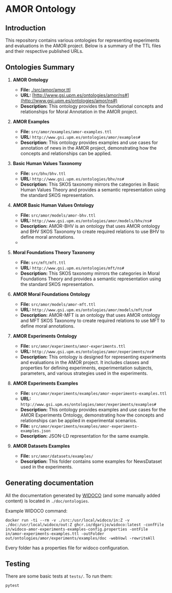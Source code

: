 # AMOR Ontology

## Introduction

This repository contains various ontologies for representing experiments and evaluations in the AMOR project. Below is a summary of the TTL files and their respective published URLs.

## Ontologies Summary

1. **AMOR Ontology**
   - **File:** [./src/amor/amor.ttl](./src/amor/amor.ttl)
   - **URL:** [http://www.gsi.upm.es/ontologies/amor/ns#](http://www.gsi.upm.es/ontologies/amor/ns#)
   - **Description:** This ontology provides the foundational concepts and relationships for Moral Annotation in the AMOR project.

2. **AMOR Examples**
   - **File:** `src/amor/examples/amor-examples.ttl`
   - **URL:** `http://www.gsi.upm.es/ontologies/amor/examples#`
   - **Description:** This ontology provides examples and use cases for annotation of news in the AMOR project, demonstrating how the concepts and relationships can be applied.

3. **Basic Human Values Taxonomy**
   - **File:** `src/bhv/bhv.ttl`
   - **URL:** `http://www.gsi.upm.es/ontologies/bhv/ns#`
   - **Description:** This SKOS taxonomy mirrors the categories in Basic Human Values Theory and provides a semantic representation using the standard SKOS representation.

4. **AMOR Basic Human Values Ontology**
   - **File:** `src/amor/models/amor-bhv.ttl`
   - **URL:** `http://www.gsi.upm.es/ontologies/amor/models/bhv/ns#`
   - **Description:** AMOR-BHV is an ontology that uses AMOR ontology and BHV SKOS Taxonomy to create required relations to use BHV to define moral annotations.
   - 
5. **Moral Foundations Theory Taxonomy**
   - **File:** `src/mft/mft.ttl`
   - **URL:** `http://www.gsi.upm.es/ontologies/mft/ns#`
   - **Description:** This SKOS taxonomy mirrors the categories in Moral Foundations Theory and provides a semantic representation using the standard SKOS representation.

6. **AMOR Moral Foundations Ontology**
   - **File:** `src/amor/models/amor-mft.ttl`
   - **URL:** `http://www.gsi.upm.es/ontologies/amor/models/mft/ns#`
   - **Description:** AMOR-MFT is an ontology that uses AMOR ontology and MFT SKOS Taxonomy to create required relations to use MFT to define moral annotations.

7. **AMOR Experiments Ontology**
   - **File:** `src/amor/experiments/amor-experiments.ttl`
   - **URL:** `http://www.gsi.upm.es/ontologies/amor/experiments/ns#`
   - **Description:** This ontology is designed for representing experiments and evaluations in the AMOR project. It includes classes and properties for defining experiments, experimentation subjects, parameters, and various strategies used in the experiments.

8. **AMOR Experiments Examples**
    - **File:** `src/amor/experiments/examples/amor-experiments-examples.ttl`
    - **URL:** `http://www.gsi.upm.es/ontologies/amor/experiments/examples#`
    - **Description:** This ontology provides examples and use cases for the AMOR Experiments Ontology, demonstrating how the concepts and relationships can be applied in experimental scenarios.
    - **File:** `src/amor/experiments/examples/amor-experiments-examples.json`
    - **Description:** JSON-LD representation for the same example.

9. **AMOR Datasets Examples**
    - **File:** `src/amor/datasets/examples/`
    - **Description:** This folder contains some examples for NewsDataset used in the experiments.

## Generating documentation
All the documentation generated by [WIDOCO](https://github.com/dgarijo/Widoco) (and some manually added content) is located in `./doc/ontologies`.

Example WIDOCO command:

```
docker run -ti --rm -v ./src:/usr/local/widoco/in:Z -v ./doc:/usr/local/widoco/out:Z ghcr.io/dgarijo/widoco:latest -confFile in/widoco-amor-experiments-examples-config.properties -ontFile in/amor-experiments-examples.ttl -outFolder out/ontologies/amor/experiments/examples/doc -webVowl -rewriteAll
```
Every folder has a properties file for widoco configuration.

## Testing

There are some basic tests at `tests/`.
To run them:

```
pytest
```
